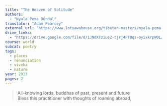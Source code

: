 ```yaml
---
title: "The Heaven of Solitude"
authors:
  - "Nyala Pema Dündul"
translator: "Adam Pearcey"
external_url: "https://www.lotsawahouse.org/tibetan-masters/nyala-pema-dundul/heaven-of-solitude"
drive_links:
  - "https://drive.google.com/file/d/1JNdXTziueZ-tjrj4PT8qs-oy5xkrpW0L/view?usp=drivesdk"
course: world
subcat: poetry
tags:
  - places
  - renunciation
  - viveka
  - nature
year: 2013
pages: 2
---
```


> All-knowing lords, buddhas of past, present and future  
Bless this practitioner with thoughts of roaming abroad,  
